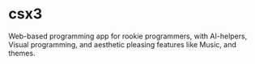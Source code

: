 # csx3
Web-based programming app for rookie programmers, with AI-helpers, Visual programming, and aesthetic pleasing features like Music, and themes. 
